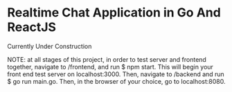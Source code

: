 Realtime Chat Application in Go And ReactJS
=============================================

Currently Under Construction

NOTE: at all stages of this project, in order to test server and frontend together, navigate to /frontend, and run $ npm start. This will begin your front end test server on localhost:3000. Then, navigate to /backend and run $ go run main.go. Then, in the browser of your choice, go to localhost:8080.
